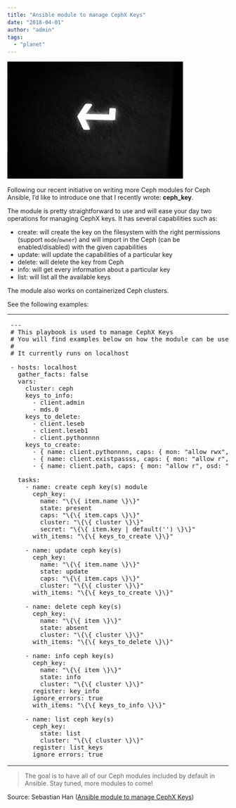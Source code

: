 ```yaml
---
title: "Ansible module to manage CephX Keys"
date: "2018-04-01"
author: "admin"
tags: 
  - "planet"
---
```


![Title](images/ceph-ansible-cephx-module.jpg)

Following our recent initiative on writing more Ceph modules for Ceph Ansible, I’d like to introduce one that I recently wrote: **ceph\_key**.

The module is pretty straightforward to use and will ease your day two operations for managing CephX keys. It has several capabilities such as:

- create: will create the key on the filesystem with the right permissions (support `mode`/`owner`) and will import in the Ceph (can be enabled/disabled) with the given capabilities
- update: will update the capabilities of a particular key
- delete: will delete the key from Ceph
- info: will get every information about a particular key
- list: will list all the available keys

The module also works on containerized Ceph clusters.

See the following examples:

<table><tbody><tr><td class="code"><pre><span class="line"><span class="meta">---</span></span><br><span class="line"><span class="comment"># This playbook is used to manage CephX Keys</span></span><br><span class="line"><span class="comment"># You will find examples below on how the module can be used on daily operations</span></span><br><span class="line"><span class="comment">#</span></span><br><span class="line"><span class="comment"># It currently runs on localhost</span></span><br><span class="line"></span><br><span class="line"><span class="attr">- hosts:</span> localhost</span><br><span class="line"><span class="attr">  gather_facts:</span> <span class="literal">false</span></span><br><span class="line"><span class="attr">  vars:</span></span><br><span class="line"><span class="attr">    cluster:</span> ceph</span><br><span class="line"><span class="attr">    keys_to_info:</span></span><br><span class="line"><span class="bullet">      -</span> client.admin</span><br><span class="line"><span class="bullet">      -</span> mds<span class="number">.0</span></span><br><span class="line"><span class="attr">    keys_to_delete:</span></span><br><span class="line"><span class="bullet">      -</span> client.leseb</span><br><span class="line"><span class="bullet">      -</span> client.leseb1</span><br><span class="line"><span class="bullet">      -</span> client.pythonnnn</span><br><span class="line"><span class="attr">    keys_to_create:</span></span><br><span class="line"><span class="bullet">      -</span> { name: client.pythonnnn, caps: { mon: <span class="string">"allow rwx"</span>, mds: <span class="string">"allow *"</span> } , mode: <span class="string">"0600"</span> }</span><br><span class="line"><span class="bullet">      -</span> { name: client.existpassss, caps: { mon: <span class="string">"allow r"</span>, osd: <span class="string">"allow *"</span> } , mode: <span class="string">"0600"</span> }</span><br><span class="line"><span class="bullet">      -</span> { name: client.path, caps: { mon: <span class="string">"allow r"</span>, osd: <span class="string">"allow *"</span> } , mode: <span class="string">"0600"</span> }</span><br><span class="line"></span><br><span class="line"><span class="attr">  tasks:</span></span><br><span class="line"><span class="attr">    - name:</span> create ceph key(s) module</span><br><span class="line"><span class="attr">      ceph_key:</span></span><br><span class="line"><span class="attr">        name:</span> <span class="string">"<span class="template-variable">\{\{ item.name \}\}</span>"</span></span><br><span class="line"><span class="attr">        state:</span> present</span><br><span class="line"><span class="attr">        caps:</span> <span class="string">"<span class="template-variable">\{\{ item.caps \}\}</span>"</span></span><br><span class="line"><span class="attr">        cluster:</span> <span class="string">"<span class="template-variable">\{\{ cluster \}\}</span>"</span></span><br><span class="line"><span class="attr">        secret:</span> <span class="string">"<span class="template-variable">\{\{ item.key | default('') \}\}</span>"</span></span><br><span class="line"><span class="attr">      with_items:</span> <span class="string">"<span class="template-variable">\{\{ keys_to_create \}\}</span>"</span></span><br><span class="line"></span><br><span class="line"><span class="attr">    - name:</span> update ceph key(s)</span><br><span class="line"><span class="attr">      ceph_key:</span></span><br><span class="line"><span class="attr">        name:</span> <span class="string">"<span class="template-variable">\{\{ item.name \}\}</span>"</span></span><br><span class="line"><span class="attr">        state:</span> update</span><br><span class="line"><span class="attr">        caps:</span> <span class="string">"<span class="template-variable">\{\{ item.caps \}\}</span>"</span></span><br><span class="line"><span class="attr">        cluster:</span> <span class="string">"<span class="template-variable">\{\{ cluster \}\}</span>"</span></span><br><span class="line"><span class="attr">      with_items:</span> <span class="string">"<span class="template-variable">\{\{ keys_to_create \}\}</span>"</span></span><br><span class="line"></span><br><span class="line"><span class="attr">    - name:</span> delete ceph key(s)</span><br><span class="line"><span class="attr">      ceph_key:</span></span><br><span class="line"><span class="attr">        name:</span> <span class="string">"<span class="template-variable">\{\{ item \}\}</span>"</span></span><br><span class="line"><span class="attr">        state:</span> absent</span><br><span class="line"><span class="attr">        cluster:</span> <span class="string">"<span class="template-variable">\{\{ cluster \}\}</span>"</span></span><br><span class="line"><span class="attr">      with_items:</span> <span class="string">"<span class="template-variable">\{\{ keys_to_delete \}\}</span>"</span></span><br><span class="line"></span><br><span class="line"><span class="attr">    - name:</span> info ceph key(s)</span><br><span class="line"><span class="attr">      ceph_key:</span></span><br><span class="line"><span class="attr">        name:</span> <span class="string">"<span class="template-variable">\{\{ item \}\}</span>"</span></span><br><span class="line"><span class="attr">        state:</span> info</span><br><span class="line"><span class="attr">        cluster:</span> <span class="string">"<span class="template-variable">\{\{ cluster \}\}</span>"</span></span><br><span class="line"><span class="attr">      register:</span> key_info</span><br><span class="line"><span class="attr">      ignore_errors:</span> <span class="literal">true</span></span><br><span class="line"><span class="attr">      with_items:</span> <span class="string">"<span class="template-variable">\{\{ keys_to_info \}\}</span>"</span></span><br><span class="line"></span><br><span class="line"><span class="attr">    - name:</span> list ceph key(s)</span><br><span class="line"><span class="attr">      ceph_key:</span></span><br><span class="line"><span class="attr">        state:</span> list</span><br><span class="line"><span class="attr">        cluster:</span> <span class="string">"<span class="template-variable">\{\{ cluster \}\}</span>"</span></span><br><span class="line"><span class="attr">      register:</span> list_keys</span><br><span class="line"><span class="attr">      ignore_errors:</span> <span class="literal">true</span></span><br></pre></td></tr></tbody></table>

  

> The goal is to have all of our Ceph modules included by default in Ansible. Stay tuned, more modules to come!

Source: Sebastian Han ([Ansible module to manage CephX Keys](https://sebastien-han.fr/blog/2018/04/02/Ansible-module-to-manage-CephX-Keys/))
